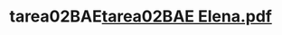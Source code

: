 # tarea02BAE[tarea02BAE Elena.pdf](https://github.com/user-attachments/files/19410033/tarea02BAE.Elena.pdf)
